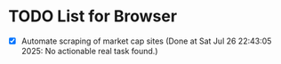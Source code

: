 # TODO List for Browser

- [x] Automate scraping of market cap sites  (Done at Sat Jul 26 22:43:05 2025: No actionable real task found.)